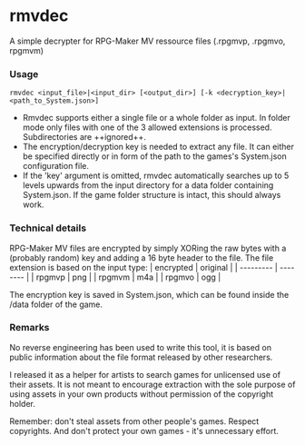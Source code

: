 # rmvdec
A simple decrypter for RPG-Maker MV ressource files (.rpgmvp, .rpgmvo, rpgmvm)

### Usage
`rmvdec <input_file>|<input_dir> [<output_dir>] [-k <decryption_key>|<path_to_System.json>]`

- Rmvdec supports either a single file or a whole folder as input. In folder mode only files with one of the 3 allowed extensions is processed. Subdirectories are ++ignored++.
- The encryption/decryption key is needed to extract any file. It can either be specified directly or in form of the path to the games's System.json configuration file.
- If the 'key' argument is omitted, rmvdec automatically searches up to 5 levels upwards from the input directory for a data folder containing System.json. If the game folder structure is intact, this should always work.

### Technical details

RPG-Maker MV files are encrypted by simply XORing the raw bytes with a (probably random) key and adding a 16 byte header to the file. The file extension is based on the input type:
| encrypted | original |
| --------- | -------- |
| rpgmvp    | png      |
| rpgmvm    | m4a      |
| rpgmvo    | ogg      |

The encryption key is saved in System.json, which can be found inside the /data folder of the game.

### Remarks
No reverse engineering has been used to write this tool, it is based on public information about the file format released by other researchers.

I released it as a helper for artists to search games for unlicensed use of their assets. It is not meant to encourage extraction with the sole purpose of using assets in your own products without permission of the copyright holder.

Remember: don't steal assets from other people's games. Respect copyrights. And don't protect your own games - it's unnecessary effort.
